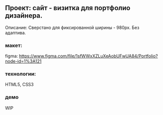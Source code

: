 ## Проект: сайт - визитка для портфолио дизайнера.

Описание: Сверстано для фиксированной ширины - 980px. Без адаптива.

### макет: 
figma: https://www.figma.com/file/1sfWWxXZLuXeAobUFwUA84/Portfolio?node-id=1%3A121

### технологии: 
HTML5, CSS3

### демо
WIP
